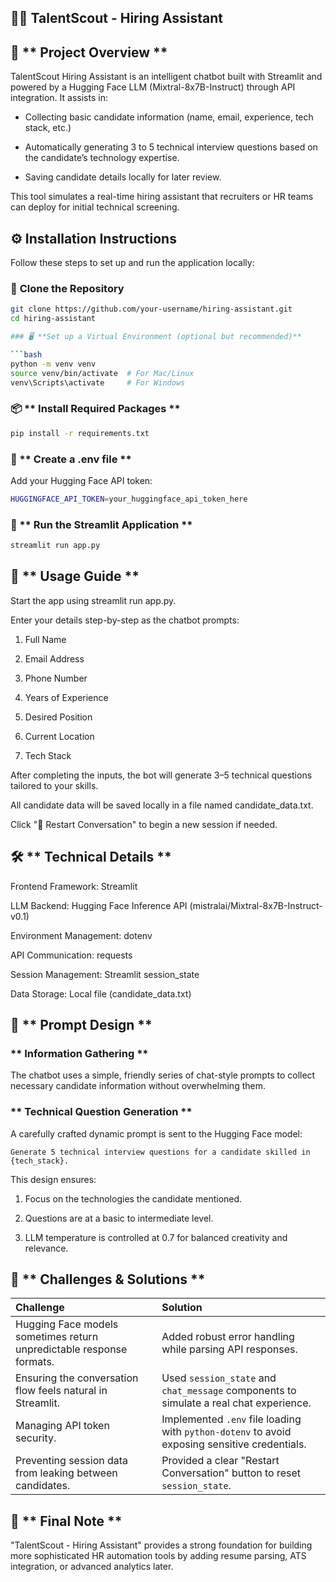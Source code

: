 ## 🧑‍💻 **TalentScout - Hiring Assistant**

## 🚀 ** Project Overview **

TalentScout Hiring Assistant is an intelligent chatbot built with Streamlit and powered by a Hugging Face LLM (Mixtral-8x7B-Instruct) through API integration.
It assists in:

 - Collecting basic candidate information (name, email, experience, tech stack, etc.)

 - Automatically generating 3 to 5 technical interview questions based on the candidate’s technology expertise.

 - Saving candidate details locally for later review.

This tool simulates a real-time hiring assistant that recruiters or HR teams can deploy for initial technical screening.

## ⚙️ **Installation Instructions**

Follow these steps to set up and run the application locally:

### 🔄 **Clone the Repository**

```bash
git clone https://github.com/your-username/hiring-assistant.git
cd hiring-assistant

### 🖥️ **Set up a Virtual Environment (optional but recommended)**

```bash
python -m venv venv
source venv/bin/activate  # For Mac/Linux
venv\Scripts\activate     # For Windows
```
### 📦 ** Install Required Packages **

```bash
pip install -r requirements.txt
```

### 🔐 ** Create a .env file **
Add your Hugging Face API token:

```bash
HUGGINGFACE_API_TOKEN=your_huggingface_api_token_here
```

### 🚀 ** Run the Streamlit Application **
```bash
streamlit run app.py
```

## 🎯 **  Usage Guide **
Start the app using streamlit run app.py.

Enter your details step-by-step as the chatbot prompts:

1. Full Name

2. Email Address

3. Phone Number

4. Years of Experience

5. Desired Position

6. Current Location

7. Tech Stack

After completing the inputs, the bot will generate 3–5 technical questions tailored to your skills.

All candidate data will be saved locally in a file named candidate_data.txt.

Click "🔄 Restart Conversation" to begin a new session if needed.

## 🛠️ ** Technical Details **
Frontend Framework: Streamlit

LLM Backend: Hugging Face Inference API (mistralai/Mixtral-8x7B-Instruct-v0.1)

Environment Management: dotenv

API Communication: requests

Session Management: Streamlit session_state

Data Storage: Local file (candidate_data.txt)

## 🧠 ** Prompt Design **

###  ** Information Gathering **
The chatbot uses a simple, friendly series of chat-style prompts to collect necessary candidate information without overwhelming them.

###  ** Technical Question Generation **
A carefully crafted dynamic prompt is sent to the Hugging Face model:
```text
Generate 5 technical interview questions for a candidate skilled in {tech_stack}.
```
This design ensures:

1. Focus on the technologies the candidate mentioned.

2. Questions are at a basic to intermediate level.

3. LLM temperature is controlled at 0.7 for balanced creativity and relevance.

## 🚧 ** Challenges & Solutions **

| **Challenge** | **Solution** |
|:--------------|:-------------|
| Hugging Face models sometimes return unpredictable response formats. | Added robust error handling while parsing API responses. |
| Ensuring the conversation flow feels natural in Streamlit. | Used `session_state` and `chat_message` components to simulate a real chat experience. |
| Managing API token security. | Implemented `.env` file loading with `python-dotenv` to avoid exposing sensitive credentials. |
| Preventing session data from leaking between candidates. | Provided a clear "Restart Conversation" button to reset `session_state`. |

## 📢  **  Final Note **
"TalentScout - Hiring Assistant" provides a strong foundation for building more sophisticated HR automation tools by adding resume parsing, ATS integration, or advanced analytics later.
